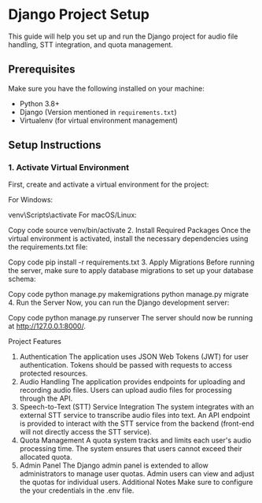 # Django Project Setup

This guide will help you set up and run the Django project for audio file handling, STT integration, and quota management.

## Prerequisites

Make sure you have the following installed on your machine:

- Python 3.8+ 
- Django (Version mentioned in `requirements.txt`)
- Virtualenv (for virtual environment management)

## Setup Instructions

### 1. Activate Virtual Environment
First, create and activate a virtual environment for the project:

For Windows:

venv\Scripts\activate
For macOS/Linux:


Copy code
source venv/bin/activate
2. Install Required Packages
Once the virtual environment is activated, install the necessary dependencies using the requirements.txt file:


Copy code
pip install -r requirements.txt
3. Apply Migrations
Before running the server, make sure to apply database migrations to set up your database schema:


Copy code
python manage.py makemigrations
python manage.py migrate
4. Run the Server
Now, you can run the Django development server:


Copy code
python manage.py runserver
The server should now be running at http://127.0.0.1:8000/.

Project Features
1. Authentication
The application uses JSON Web Tokens (JWT) for user authentication.
Tokens should be passed with requests to access protected resources.
2. Audio Handling
The application provides endpoints for uploading and recording audio files.
Users can upload audio files for processing through the API.
3. Speech-to-Text (STT) Service Integration
The system integrates with an external STT service to transcribe audio files into text.
An API endpoint is provided to interact with the STT service from the backend (front-end will not directly access the STT service).
4. Quota Management
A quota system tracks and limits each user's audio processing time.
The system ensures that users cannot exceed their allocated quota.
5. Admin Panel
The Django admin panel is extended to allow administrators to manage user quotas.
Admin users can view and adjust the quotas for individual users.
Additional Notes
Make sure to configure the your  credentials in the .env file.
